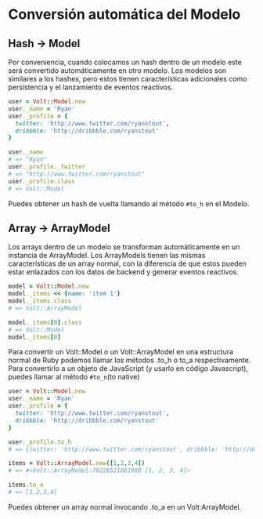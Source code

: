 # Conversión automática del Modelo

## Hash -> Model

Por conveniencia, cuando colocamos un hash dentro de un modelo este será convertido automáticamente en otro modelo. Los modelos son similares a los hashes, pero estos tienen características adicionales como persistencia y el lanzamiento de eventos reactivos.

```ruby
user = Volt::Model.new
user._name = 'Ryan'
user._profile = {
  twitter: 'http://www.twitter.com/ryanstout',
  dribbble: 'http://dribbble.com/ryanstout'
}

user._name
# => "Ryan"
user._profile._twitter
# => "http://www.twitter.com/ryanstout"
user._profile.class
# => Volt::Model
```

Puedes obtener un hash de vuelta llamando al método `#to_h` en el Modelo.

## Array -> ArrayModel

Los arrays dentro de un modelo se transforman automáticamente en un instancia de ArrayModel. Los ArrayModels tienen las mismas características de un array normal, con la diferencia de que estos pueden estar enlazados con los datos de backend y generar eventos reactivos.

```ruby
model = Volt::Model.new
model._items << {name: 'item 1'}
model._items.class
# => Volt::ArrayModel

model._items[0].class
# => Volt::Model
model._items[0]
```

Para convertir un Volt::Model o un Volt::ArrayModel en una estructura normal de Ruby podemos llamar los métodos .to_h o to_a respectivamente. Para convertirlo a un objeto de JavaScript (y usarlo en código Javascript), puedes llamar al método `#to_n`(to native)

```ruby
user = Volt::Model.new
user._name = 'Ryan'
user._profile = {
  twitter: 'http://www.twitter.com/ryanstout',
  dribbble: 'http://dribbble.com/ryanstout'
}

user._profile.to_h
# => {twitter: 'http://www.twitter.com/ryanstout', dribbble: 'http://dribbble.com/ryanstout'}

items = Volt::ArrayModel.new([1,2,3,4])
# => #<Volt::ArrayModel:70226521081980 [1, 2, 3, 4]>

items.to_a
# => [1,2,3,4]
```

Puedes obtener un array normal invocando .to_a en un Volt:ArrayModel.
